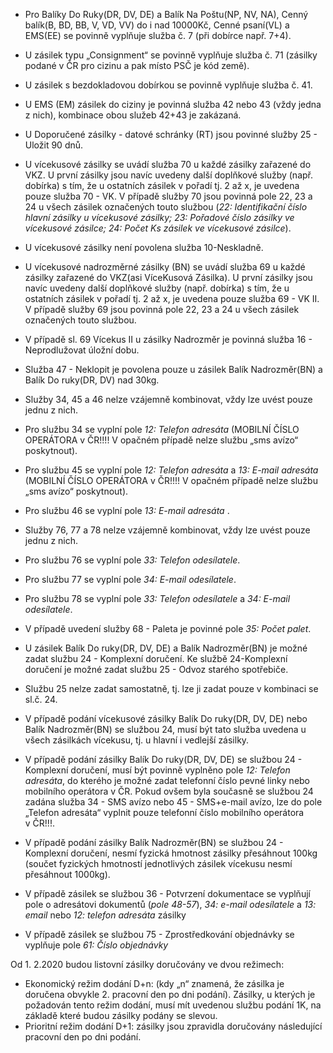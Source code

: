 * Pro Balíky Do Ruky(DR, DV, DE) a Balík Na Poštu(NP, NV, NA), Cenný balík(B, BD, BB, V, VD, VV) do i nad 10000Kč, Cenné psaní(VL) a EMS(EE) se povinně vyplňuje služba č. 7 (při dobírce např. 7+4).
* U zásilek typu „Consignment“ se povinně vyplňuje služba č. 71 (zásilky podané v ČR pro cizinu a pak místo PSČ je kód země).
* U zásilek s bezdokladovou dobírkou se povinně vyplňuje služba č. 41.
* U EMS (EM) zásilek do ciziny je povinná služba 42 nebo 43 (vždy jedna z nich), kombinace obou služeb 42+43 je zakázaná.
* U Doporučené zásilky - datové schránky (RT) jsou povinné služby 25 - Uložit 90 dnů.

* U vícekusové zásilky se uvádí služba 70 u každé zásilky zařazené do VKZ. U první zásilky jsou navíc uvedeny další doplňkové služby (např. dobírka) s tím, že u ostatních zásilek v pořadí tj. 2 až x, je uvedena pouze služba 70 - VK. V případě služby 70 jsou povinná pole 22, 23 a 24 u všech zásilek označených touto službou (_22: Identifikační číslo hlavní zásilky u vícekusové zásilky; 23: Pořadové číslo zásilky ve vícekusové zásilce; 24: Počet Ks zásilek ve vícekusové zásilce_).
* U vícekusové zásilky není povolena služba 10-Neskladně.

* U vícekusové nadrozměrné zásilky (BN) se uvádí služba 69 u každé zásilky zařazené do VKZ(asi VíceKusová Zásilka).
  U první zásilky jsou navíc uvedeny další doplňkové služby (např. dobírka) s tím, že u ostatních zásilek v pořadí tj. 2 až x, je uvedena pouze služba 69 - VK II. V případě služby 69 jsou povinná pole 22, 23 a 24 u všech zásilek označených touto službou.
* V případě sl. 69 Vícekus II u zásilky Nadrozměr je povinná služba 16 - Neprodlužovat úložní dobu.

* Služba 47 - Neklopit je povolena pouze u zásilek Balík Nadrozměr(BN) a Balík Do ruky(DR, DV) nad 30kg.

* Služby 34, 45 a 46 nelze vzájemně kombinovat, vždy lze uvést pouze jednu z nich.
* Pro službu 34 se vyplní pole _12: Telefon adresáta_ (MOBILNÍ ČÍSLO OPERÁTORA v ČR!!!! V opačném případě nelze službu „sms avízo“ poskytnout).
* Pro službu 45 se vyplní pole _12: Telefon adresáta_ a _13: E-mail adresáta_ (MOBILNÍ ČÍSLO OPERÁTORA v ČR!!!! V opačném případě nelze službu „sms avízo“ poskytnout).
* Pro službu 46 se vyplní pole _13: E-mail adresáta_ .

* Služby 76, 77 a 78 nelze vzájemně kombinovat, vždy lze uvést pouze jednu z nich.
* Pro službu 76 se vyplní pole _33: Telefon odesílatele_.
* Pro službu 77 se vyplní pole _34: E-mail odesílatele_.
* Pro službu 78 se vyplní pole _33: Telefon odesílatele_ a _34: E-mail odesílatele_.

* V případě uvedení služby 68 - Paleta je povinné pole _35: Počet palet_.

* U zásilek Balík Do ruky(DR, DV, DE) a Balík Nadrozměr(BN) je možné zadat službu 24 - Komplexní doručení. Ke službě 24-Komplexní doručení je možné zadat službu 25 - Odvoz starého spotřebiče.
* Službu 25 nelze zadat samostatně, tj. lze ji zadat pouze v kombinaci se sl.č. 24.
* V případě podání vícekusové zásilky Balík Do ruky(DR, DV, DE) nebo Balík Nadrozměr(BN) se službou 24, musí být tato služba uvedena u všech zásilkách vícekusu, tj. u hlavní i vedlejší zásilky.
* V případě podání zásilky Balík Do ruky(DR, DV, DE) se službou 24 - Komplexní doručení, musí být povinně vyplněno pole _12: Telefon adresáta_, do kterého je možné zadat telefonní číslo pevné linky nebo mobilního operátora v ČR. Pokud ovšem byla současně se službou 24 zadána služba 34 - SMS avízo nebo 45 - SMS+e-mail avízo, lze do pole „Telefon adresáta“ vyplnit pouze telefonní číslo mobilního operátora v ČR!!!.

* V případě podání zásilky Balík Nadrozměr(BN) se službou 24 - Komplexní doručení, nesmí fyzická hmotnost zásilky přesáhnout 100kg (součet fyzických hmotností jednotlivých zásilek vícekusu nesmí přesáhnout 1000kg).
* V případě zásilek se službou 36 - Potvrzení dokumentace se vyplňují pole o adresátovi dokumentů (_pole 48-57_), _34: e-mail odesílatele_ a _13: email_ nebo _12: telefon adresáta_ zásilky
* V případě zásilek se službou 75 - Zprostředkování objednávky se vyplňuje pole _61: Číslo objednávky_

Od 1. 2.2020 budou listovní zásilky doručovány ve dvou režimech:
  * Ekonomický režim dodání D+n: (kdy „n“ znamená, že zásilka je doručena obvykle 2. pracovní den po dni podání). Zásilky, u kterých je požadován tento režim dodání, musí mít uvedenou službu podání 1K, na základě které budou zásilky podány se slevou.
  * Prioritní režim dodání D+1: zásilky jsou zpravidla doručovány následující pracovní den po dni podání.
